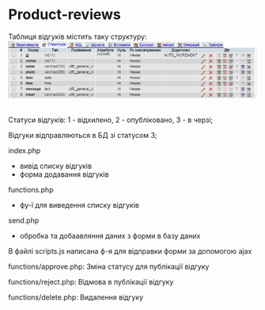 # Product-reviews

Таблиця відгуків містить таку структуру:<br> 
<img src="https://github.com/BVitaliy/BVitalii.github.io/blob/master/Product-reviews/_img/table-reviews.jpg?raw=true"><br> <br> 

Статуси відгуків:
1 - відхилено, 2 - опубліковано, 3 - в черзі;

<p>Відгуки відправляються в БД зі статусом 3;</p>

index.php
- вивід списку відгуків
- форма додавання відгуків

functions.php
- фу-ї для виведення списку відгуків

send.php
- обробка та добаавляння даних з форми в базу даних

В файлі scripts.js написана ф-я для відправки форми за допомогою ajax 

functions/approve.php:
Зміна статусу для публікації відгуку

functions/reject.php:
Відмова в публікації відгуку

functions/delete.php:
Видалення відгуку
